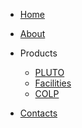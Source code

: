 <!-- ./_sidebar.md -->
- [Home](/)

- [About](about.md)

- Products
    - [PLUTO](_content/pluto.md)
    - [Facilities](_content/facilities.md)
    - [COLP](_content/colp.md)
    
- [Contacts](contacts.md)